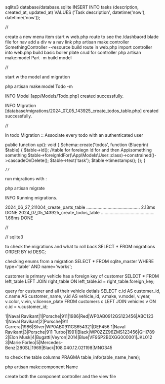 sqlite3 database/database.sqlite
INSERT INTO tasks (description, created_at, updated_at) VALUES ('Task description', datetime('now'), datetime('now'));


// 


create a new menu item 
start w web.php route to see the /dashbaord 
blade file for nav 
add a div w a nav link
php artisan make:controller SomethingController --resource
build route in web.php
    import controller into web.php
build basic boiler plate crud for controller
php artisan make:model Part -m
build model 


// 

start w the model and migration 

 php artisan make:model Todo -m


   INFO  Model [app/Models/Todo.php] created successfully.  

   INFO  Migration [database/migrations/2024_07_05_143925_create_todos_table.php] created successfully. 

   // 

In todo Migration :: Associate every todo with an authenticated user 

  public function up(): void
    {
        Schema::create('todos', function (Blueprint $table) {
            $table->id();
            //table for foreiegn Id for and then App\something something
            $table->foreignIdFor(\App\Models\User::class)->constrained()->cascadeOnDelete();
            $table->text('task');
            $table->timestamps();
        });
    }

    //

run migrations with : 

php artisan migrate  

   INFO  Running migrations.  

  2024_06_27_211004_create_parts_table ........................................... 2.13ms DONE
  2024_07_05_143925_create_todos_table ........................................... 1.66ms DONE

//




// sqlite3

to check the migrations and what to roll back 
SELECT * FROM migrations ORDER BY id DESC;

checking enums from a migration 
SELECT * FROM sqlite_master WHERE type='table' AND name='works';
 
 customer is primary vehicle has a foreign key of customer 
 SELECT *
FROM left_table
LEFT JOIN right_table
ON left_table.id = right_table.foreign_key;

query for custumer and all their vehicle detials 
SELECT 
    c.id AS customer_id,
    c.name AS customer_name,
    v.id AS vehicle_id,
    v.make,
    v.model,
    v.year,
    v.color,
    v.vin,
    v.license_plate
FROM 
    customers c
LEFT JOIN 
    vehicles v ON c.id = v.customer_id;

1|Naval Ravikant|1|Porsche|911|1986|Red|WP0AB0912GS123456|ABC123
1|Naval Ravikant|2|Porsche|911 Carrera|1986|Silver|WP0AB0911GS654321|DEF456
1|Naval Ravikant|3|Porsche|911 Turbo|1991|Black|WP0ZZZ96ZMS123456|GHI789
2|Elon Musk|4|Bugatti|Veyron|2014|Blue|VF9SP2B0XGG000001|JKL012
3|Marie Forleo|5|Mercedes-Benz|280SL|1969|Black|108.040.12.021198|MNO345


to check the table columns
PRAGMA table_info(table_name_here);




php artisan make:component Name

create both the component controller 
and the view file 
